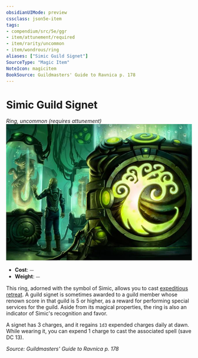 ```yaml
---
obsidianUIMode: preview
cssclass: json5e-item
tags:
- compendium/src/5e/ggr
- item/attunement/required
- item/rarity/uncommon
- item/wondrous/ring
aliases: ["Simic Guild Signet"]
SourceType: "Magic Item"
NoteIcon: magicitem
BookSource: Guildmasters' Guide to Ravnica p. 178
---
```

# Simic Guild Signet
*Ring, uncommon (requires attunement)*  
![](/3-Mechanics/CLI/items/img/simic-guild-signet.webp#right)  

- **Cost**: ⏤
- **Weight**: ⏤

This ring, adorned with the symbol of Simic, allows you to cast [expeditious retreat](/3-Mechanics/CLI/spells/expeditious-retreat.md). A guild signet is sometimes awarded to a guild member whose renown score in that guild is 5 or higher, as a reward for performing special services for the guild. Aside from its magical properties, the ring is also an indicator of Simic's recognition and favor.

A signet has 3 charges, and it regains `1d3` expended charges daily at dawn. While wearing it, you can expend 1 charge to cast the associated spell (save DC 13).

*Source: Guildmasters' Guide to Ravnica p. 178*